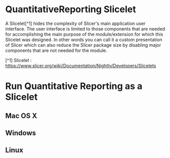 # QuantitativeReporting Slicelet

A Slicelet[^1] hides the complexity of Slicer's main application user interface. The user interface is limited to those components that are needed for accomplishing the main purpose of the module/extension for which this Slicelet was designed. In other words you can call it a custom presentation of Slicer which can also reduce the Slicer package size by disabling major components that are not needed for the module.  

[^1] Slicelet : https://www.slicer.org/wiki/Documentation/Nightly/Developers/Slicelets

# Run Quantitative Reporting as a Slicelet

## Mac OS X

## Windows

## Linux


